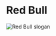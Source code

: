 # Red Bull

![Red Bull slogan](https://static-01.daraz.pk/p/6ff4287d57e718add9fd0b7b25e69cd2.jpg_200x200q80.jpg_.webp)


